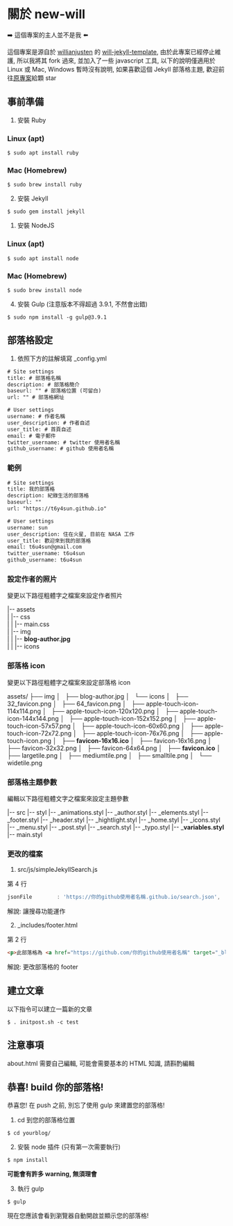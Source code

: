 # 關於 new-will

:arrow_right: 這個專案的主人並不是我 :arrow_left:

這個專案是源自於 [willianjusten](https://github.com/willianjusten) 的 [will-jekyll-template](https://github.com/willianjusten/will-jekyll-template), 由於此專案已經停止維護, 所以我將其 fork 過來, 並加入了一些 javascript 工具, 以下的說明僅適用於 Linux 或 Mac, Windows 暫時沒有說明, 如果喜歡這個 Jekyll 部落格主題, 歡迎前往[原專案](https://github.com/willianjusten/will-jekyll-template)給顆 star

## 事前準備

1. 安裝 Ruby

### Linux (apt)

```console
$ sudo apt install ruby
```

### Mac (Homebrew)

```console
$ sudo brew install ruby
```

2. 安裝 Jekyll

```console
$ sudo gem install jekyll
```

1. 安裝 NodeJS

### Linux (apt)

```console
$ sudo apt install node
```

### Mac (Homebrew)

```console
$ sudo brew install node
```

4. 安裝 Gulp (注意版本不得超過 3.9.1, 不然會出錯)

```console
$ sudo npm install -g gulp@3.9.1
```

## 部落格設定

1. 依照下方的註解填寫 _config.yml

```xml
# Site settings
title: # 部落格名稱
description: # 部落格簡介
baseurl: "" # 部落格位置 (可留白)
url: "" # 部落格網址

# User settings
username: # 作者名稱
user_description: # 作者自述
user_title: # 首頁自述
email: # 電子郵件
twitter_username: # twitter 使用者名稱
github_username: # github 使用者名稱
```

### 範例

```xml
# Site settings
title: 我的部落格
description: 紀錄生活的部落格
baseurl: ""
url: "https://t6y4sun.github.io"

# User settings
username: sun
user_description: 住在火星, 目前在 NASA 工作
user_title: 歡迎來到我的部落格
email: t6u4sun@gmail.com
twitter_username: t6u4sun
github_username: t6u4sun
```

### 設定作者的照片

變更以下路徑粗體字之檔案來設定作者照片

|-- assets
<br>|   |-- css</br>
|   |   |-- main.css
<br>|   |-- img</br>
|   |   |-- __blog-author.jpg__
<br>|   |   |-- icons</br>

### 部落格 icon

變更以下路徑粗體字之檔案來設定部落格 icon

assets/
├── img
│   ├── blog-author.jpg
│   └── icons
│       ├── 32_favicon.png
│       ├── 64_favicon.png
│       ├── apple-touch-icon-114x114.png
│       ├── apple-touch-icon-120x120.png
│       ├── apple-touch-icon-144x144.png
│       ├── apple-touch-icon-152x152.png
│       ├── apple-touch-icon-57x57.png
│       ├── apple-touch-icon-60x60.png
│       ├── apple-touch-icon-72x72.png
│       ├── apple-touch-icon-76x76.png
│       ├── apple-touch-icon.png
│       ├── __favicon-16x16.ico__
│       ├── favicon-16x16.png
│       ├── favicon-32x32.png
│       ├── favicon-64x64.png
│       ├── __favicon.ico__
│       ├── largetile.png
│       ├── mediumtile.png
│       ├── smalltile.png
│       └── widetile.png


### 部落格主題參數

編輯以下路徑粗體文字之檔案來設定主題參數

|-- src
    |-- styl
        |-- _animations.styl
        |-- _author.styl
        |-- _elements.styl
        |-- _footer.styl
        |-- _header.styl
        |-- _hightlight.styl
        |-- _home.styl
        |-- _icons.styl
        |-- _menu.styl
        |-- _post.styl
        |-- _search.styl
        |-- _typo.styl
        |-- ___variables.styl__
        |-- main.styl

### 更改的檔案

1. src/js/simpleJekyllSearch.js

第 4 行
```js
jsonFile        : 'https://你的github使用者名稱.github.io/search.json',
```

解說: 讓搜尋功能運作

2. _includes/footer.html

第 2 行
```html
<p>此部落格為 <a href="https://github.com/你的github使用者名稱" target="_blank">你的github使用者名稱</a> 擁有</p>
```

解說: 更改部落格的 footer

## 建立文章

以下指令可以建立一篇新的文章

```console
$ . initpost.sh -c test
```

## 注意事項

about.html 需要自己編輯, 可能會需要基本的 HTML 知識, 請斟酌編輯

## 恭喜! build 你的部落格!

恭喜您! 在 push 之前, 別忘了使用 gulp 來建置您的部落格!

1. cd 到您的部落格位置

```console
$ cd yourblog/
```

2. 安裝 node 插件 (只有第一次需要執行)

```console
$ npm install
```

__可能會有許多 warning, 無須理會__

3. 執行 gulp

```console
$ gulp
```

現在您應該會看到瀏覽器自動開啟並顯示您的部落格!
